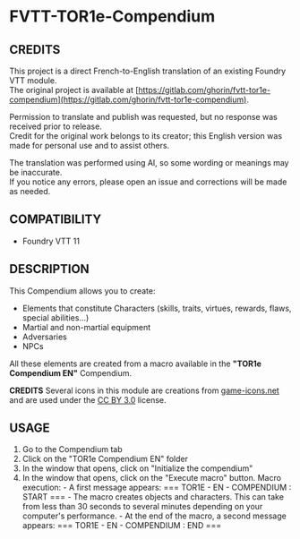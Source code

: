 # FVTT-TOR1e-Compendium

## CREDITS

This project is a direct French-to-English translation of an existing Foundry VTT module.  
The original project is available at [https://gitlab.com/ghorin/fvtt-tor1e-compendium](https://gitlab.com/ghorin/fvtt-tor1e-compendium).

Permission to translate and publish was requested, but no response was received prior to release.  
Credit for the original work belongs to its creator; this English version was made for personal use and to assist others.

The translation was performed using AI, so some wording or meanings may be inaccurate.  
If you notice any errors, please open an issue and corrections will be made as needed.

## COMPATIBILITY

- Foundry VTT 11

## DESCRIPTION

This Compendium allows you to create:

- Elements that constitute Characters (skills, traits, virtues, rewards, flaws, special abilities...)
- Martial and non-martial equipment
- Adversaries
- NPCs

All these elements are created from a macro available in the **"TOR1e Compendium EN"** Compendium.

**CREDITS**
Several icons in this module are creations from <a href="https://game-icons.net/">game-icons.net</a> and are used under the <a href="https://creativecommons.org/licenses/by/3.0/">CC BY 3.0</a> license.

## USAGE

1. Go to the Compendium tab
2. Click on the "TOR1e Compendium EN" folder
3. In the window that opens, click on "Initialize the compendium"
4. In the window that opens, click on the "Execute macro" button.
   Macro execution: - A first message appears: === TOR1E - EN - COMPENDIUM : START === - The macro creates objects and characters. This can take from less than 30 seconds to several minutes depending on your computer's performance. - At the end of the macro, a second message appears: === TOR1E - EN - COMPENDIUM : END ===
